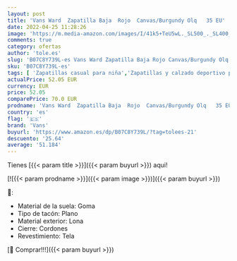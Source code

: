 ```yaml
---
layout: post
title: 'Vans Ward  Zapatilla Baja  Rojo  Canvas/Burgundy Olq   35 EU'
date: 2022-04-25 11:28:26
image: 'https://m.media-amazon.com/images/I/41k5+TeU5wL._SL500_._SL400_.jpg'
comments: true
category: ofertas
author: 'tole.es'
slug: 'B07C8Y739L-es Vans Ward Zapatilla Baja Rojo Canvas/Burgundy Olq 35 EU'
sku: 'B07C8Y739L-es'
tags: [ 'Zapatillas casual para niña','Zapatillas y calzado deportivo para niña','Zapatos','Zapatos - Niñas','Zapatos y complementos','vans','zapatilla','🇪🇸', ]
actualPrice: 52.05 EUR
currency: EUR
price: 52.05
comparePrice: 70.0 EUR
prodname: 'Vans Ward  Zapatilla Baja  Rojo  Canvas/Burgundy Olq   35 EU'
country: 'es'
flag: '🇪🇸'
brand: 'Vans'
buyurl: 'https://www.amazon.es/dp/B07C8Y739L/?tag=tolees-21'
descuento: '25.64'
average: '51.184'
---
```


Tienes [{{< param title >}}]({{< param buyurl >}}) aqui!

[![{{< param prodname >}}]({{< param image >}})]({{< param buyurl >}})

🔎:

- Material de la suela: Goma
- Tipo de tacón: Plano
- Material exterior: Lona
- Cierre: Cordones
- Revestimiento: Tela

[🛒 Comprar!!!]({{< param buyurl >}})
